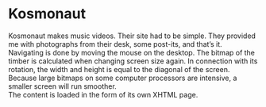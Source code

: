 <!--
  id: 2223
  slug: kosmonaut
  type: fortpolio
  excerpt: <p>Design and creation of a website that depicted a wooden desktop over which a camera pans, zooms and rotates.</p> 
  content: <p>Kosmonaut makes music videos. Their site had to be simple. They provided me with photographs from their desk, some post-its, and that&#8217;s it.<br /> Navigating is done by moving the mouse on the desktop. The bitmap of the timber is calculated when changing screen size again. In connection with its rotation, the width and height is equal to the diagonal of the screen. Because large bitmaps on some computer processors are intensive, a smaller screen will run smoother.<br /> The content is loaded in the form of its own XHTML page.</p> 
  categories: javascript,frontend,HTML/CSS,Flash,video,illustration,backend
  tags: Filter Forge,HTML,graphic design,Actionscript,Flash,video,interaction design,concept
  datefrom: 2007-11-01
  dateto: 2008-01-01
  incv: true
  inportfolio: true
  clients: Kosmonaut
  collaboration: 
  prizes: 
  thumbnail: kosmonaut1.jpg
  image: kosmonaut1.jpg
  images: kosmonaut.jpg,kosmonaut0.jpg,kosmonaut1.jpg,kosmonaut2.jpg,kosmonaut3.jpg,kosmonaut4.jpg
-->

# Kosmonaut

<p>Kosmonaut makes music videos. Their site had to be simple. They provided me with photographs from their desk, some post-its, and that&#8217;s it.<br />
Navigating is done by moving the mouse on the desktop. The bitmap of the timber is calculated when changing screen size again. In connection with its rotation, the width and height is equal to the diagonal of the screen. Because large bitmaps on some computer processors are intensive, a smaller screen will run smoother.<br />
The content is loaded in the form of its own XHTML page.</p>

